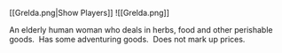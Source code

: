 [[Grelda.png|Show Players]]
![[Grelda.png]]

An elderly human woman who deals in herbs, food and other perishable goods.  Has some adventuring goods.  Does not mark up prices.